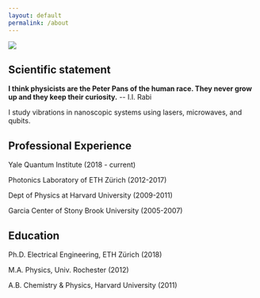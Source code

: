 ```yaml
---
layout: default
permalink: /about
---
```


<img class="profile-picture" src="sherlock.jpg">

## Scientific statement
<strong>I think physicists are the Peter Pans of the human race. They never grow up and they keep their curiosity.</strong> -- I.I. Rabi

I study vibrations in nanoscopic systems using lasers, microwaves, and qubits.

## Professional Experience
Yale Quantum Institute (2018 - current)

Photonics Laboratory of ETH Zürich (2012-2017)

Dept of Physics at Harvard University (2009-2011)

Garcia Center of Stony Brook University (2005-2007)

## Education
Ph.D. Electrical Engineering, ETH Zürich (2018)

M.A. Physics, Univ. Rochester (2012)

A.B. Chemistry & Physics, Harvard University (2011)

<link rel="stylesheet" href="https://cdnjs.cloudflare.com/ajax/libs/font-awesome/4.7.0/css/font-awesome.min.css">

<a href="https://scholar.google.com/citations?user=XjmA_Q4AAAAJ&hl=en&oi=ao" target="_blank"><i class="fa fa-google"></i></a>&nbsp;&nbsp;
<a href="https://www.linkedin.com/in/vjain89" target="_blank"><i class="fa fa-linkedin"></i></a>&nbsp;&nbsp;
<a href="https://twitter.com/89Vjain" target="_blank"><i class="fa fa-twitter"></i></a>&nbsp;&nbsp;

## 